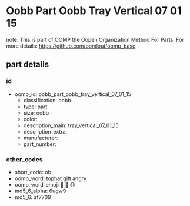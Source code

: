 # Oobb Part Oobb Tray Vertical 07 01 15  

note: This is part of OOMP the Oopen Organization Method For Parts. For more details: https://github.com/oomlout/oomp_base

##  part details





### id
* oomp_id: oobb_part_oobb_tray_vertical_07_01_15
  * classification: oobb
  * type: part
  * size: oobb
  * color: 
  * description_main: tray_vertical_07_01_15
  * description_extra: 
  * manufacturer: 
  * part_number: 

### other_codes
* short_code: ob
* oomp_word: tophat gift angry
* oomp_word_emoji :tophat: :gift: :angry:
* md5_6_alpha: 6ugw9
* md5_6: af7709
